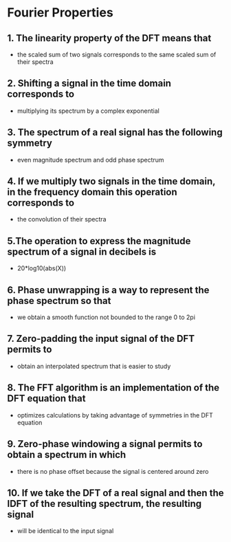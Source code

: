 # Fourier Properties

## 1. The linearity property of the DFT means that
* the scaled sum of two signals corresponds to the same scaled sum of their spectra

## 2. Shifting a signal in the time domain corresponds to
* multiplying its spectrum by a complex exponential

## 3. The spectrum of a real signal has the following symmetry
* even magnitude spectrum and odd phase spectrum

## 4. If we multiply two signals in the time domain, in the frequency domain this operation corresponds to
* the convolution of their spectra

## 5.The operation to express the magnitude spectrum of a signal in decibels is
* 20*log10(abs(X))

## 6. Phase unwrapping is a way to represent the phase spectrum so that
* we obtain a smooth function not bounded to the range 0 to 2pi

## 7. Zero-padding the input signal of the DFT permits to
* obtain an interpolated spectrum that is easier to study

## 8. The FFT algorithm is an implementation of the DFT equation that
* optimizes calculations by taking advantage of symmetries in the DFT equation

## 9. Zero-phase windowing a signal permits to obtain a spectrum in which
* there is no phase offset because the signal is centered around zero

## 10. If we take the DFT of a real signal and then the IDFT of the resulting spectrum, the resulting signal
* will be identical to the input signal